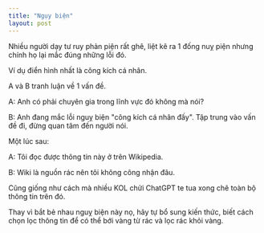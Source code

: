 ```yaml
---
title: "Ngụy biện"
layout: post
---
```

Nhiều người dạy tư ruy phản piện rất ghê, liệt kê ra 1 đống nuỵ piện nhưng chính họ lại mắc đúng những lỗi đó.

Ví dụ điển hình nhất là công kích cá nhân. 

A và B tranh luận về 1 vấn đề.

A: Anh có phải chuyên gia trong lĩnh vực đó không mà nói?

B: Anh đang mắc lỗi nguỵ biện "công kích cá nhân đấy". Tập trung vào vấn đề đi, đừng quan tâm đến người nói.

Một lúc sau:

A: Tôi đọc được thông tin này ở trên Wikipedia.

B: Wiki là nguồn rác nên tôi không công nhận đâu.

Cũng giống như cách mà nhiều KOL chửi ChatGPT te tua xong chê toàn bộ thông tin trên đó.

Thay vì bắt bẻ nhau nguỵ biện này nọ, hãy tự bổ sung kiến thức, biết cách chọn lọc thông tin để có thể bới vàng từ rác và lọc rác khỏi vàng.
